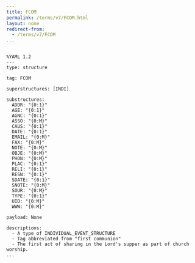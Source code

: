```yaml
---
title: FCOM
permalink: /terms/v7/FCOM.html
layout: none
redirect-from:
  - /terms/v7/FCOM
...
```


```

%YAML 1.2
---
type: structure

tag: FCOM

superstructures: [INDI]

substructures:
  ADDR: "{0:1}"
  AGE: "{0:1}"
  AGNC: "{0:1}"
  ASSO: "{0:M}"
  CAUS: "{0:1}"
  DATE: "{0:1}"
  EMAIL: "{0:M}"
  FAX: "{0:M}"
  NOTE: "{0:M}"
  OBJE: "{0:M}"
  PHON: "{0:M}"
  PLAC: "{0:1}"
  RELI: "{0:1}"
  RESN: "{0:1}"
  SDATE: "{0:1}"
  SNOTE: "{0:M}"
  SOUR: "{0:M}"
  TYPE: "{0:1}"
  UID: "{0:M}"
  WWW: "{0:M}"

payload: None

descriptions:
  - A type of INDIVIDUAL_EVENT_STRUCTURE
  - Tag abbreviated from "first communion"
  - The first act of sharing in the Lord's supper as part of church worship.
...

```